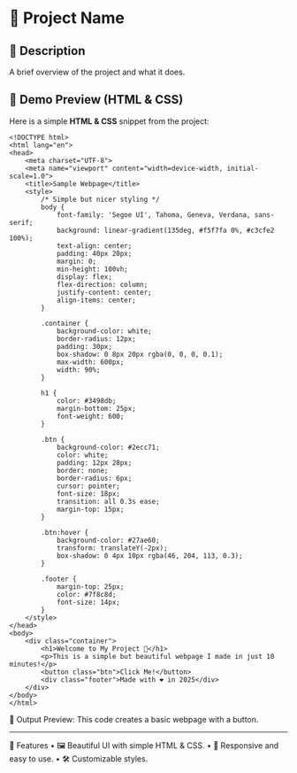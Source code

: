 # 🌟 Project Name

## 📌 Description
A brief overview of the project and what it does.

## 🎨 Demo Preview (HTML & CSS)
Here is a simple **HTML & CSS** snippet from the project:

```
<!DOCTYPE html>
<html lang="en">
<head>
    <meta charset="UTF-8">
    <meta name="viewport" content="width=device-width, initial-scale=1.0">
    <title>Sample Webpage</title>
    <style>
        /* Simple but nicer styling */
        body {
            font-family: 'Segoe UI', Tahoma, Geneva, Verdana, sans-serif;
            background: linear-gradient(135deg, #f5f7fa 0%, #c3cfe2 100%);
            text-align: center;
            padding: 40px 20px;
            margin: 0;
            min-height: 100vh;
            display: flex;
            flex-direction: column;
            justify-content: center;
            align-items: center;
        }
        
        .container {
            background-color: white;
            border-radius: 12px;
            padding: 30px;
            box-shadow: 0 8px 20px rgba(0, 0, 0, 0.1);
            max-width: 600px;
            width: 90%;
        }
        
        h1 {
            color: #3498db;
            margin-bottom: 25px;
            font-weight: 600;
        }
        
        .btn {
            background-color: #2ecc71;
            color: white;
            padding: 12px 28px;
            border: none;
            border-radius: 6px;
            cursor: pointer;
            font-size: 18px;
            transition: all 0.3s ease;
            margin-top: 15px;
        }
        
        .btn:hover {
            background-color: #27ae60;
            transform: translateY(-2px);
            box-shadow: 0 4px 10px rgba(46, 204, 113, 0.3);
        }
        
        .footer {
            margin-top: 25px;
            color: #7f8c8d;
            font-size: 14px;
        }
    </style>
</head>
<body>
    <div class="container">
        <h1>Welcome to My Project 🚀</h1>
        <p>This is a simple but beautiful webpage I made in just 10 minutes!</p>
        <button class="btn">Click Me!</button>
        <div class="footer">Made with ❤️ in 2025</div>
    </div>
</body>
</html>
```
📌 Output Preview: This code creates a basic webpage with a button.
________________________________________
🔹 Features
•	🖼️ Beautiful UI with simple HTML & CSS.
•	🚀 Responsive and easy to use.
•	🛠️ Customizable styles.
